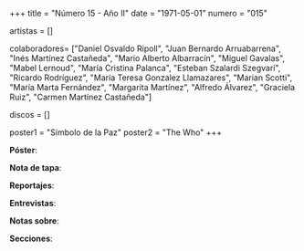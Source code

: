 +++
title = "Número 15 - Año II"
date = "1971-05-01"
numero = "015"

artistas = []

colaboradores= ["Daniel Osvaldo Ripoll", "Juan Bernardo Arruabarrena", "Inés Martínez Castañeda", "Mario Alberto Albarracín", "Miguel Gavalas", "Mabel Lernoud", "María Cristina Palanca", "Esteban Szalardi Szegvari", "Ricardo Rodríguez", "María Teresa Gonzalez Llamazares", "Marian Scotti", "María Marta Fernández", "Margarita Martínez", "Alfredo Álvarez", "Graciela Ruiz", "Carmen Martínez Castañeda"]

discos = []

poster1 = "Símbolo de la Paz"
poster2 = "The Who"
+++

**Póster**: 

**Nota de tapa**: 

**Reportajes**: 

**Entrevistas**: 

**Notas sobre**:

**Secciones**:

